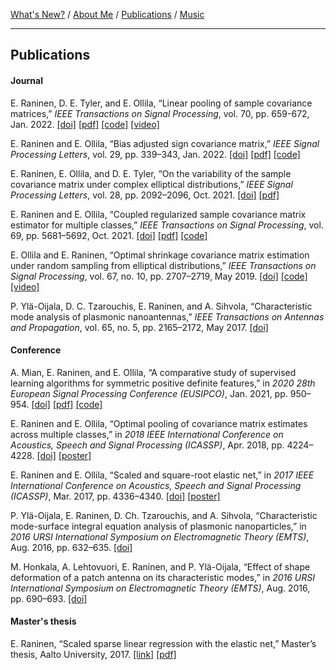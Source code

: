 [What's New?](./index.md) / [About Me](./about.md) / [Publications](./publications.md) / [Music](./music.md)

---

## Publications

#### Journal
E. Raninen, D. E. Tyler, and E. Ollila, “Linear pooling of sample covariance matrices,” *IEEE Transactions on Signal Processing*, vol. 70, pp. 659-672, Jan. 2022.
[[doi]](https://doi.org/10.1109/TSP.2021.3139207)
[[pdf]](https://ieeexplore.ieee.org/stamp/stamp.jsp?tp=&arnumber=9665347)
[[code]](https://github.com/EliasRaninen/LinearPoolingOfSampleCovarianceMatrices)
[[video]](https://youtu.be/LLBx1YcIOOI)

E. Raninen and E. Ollila, “Bias adjusted sign covariance matrix,” *IEEE Signal Processing Letters*, vol. 29, pp. 339–343, Jan. 2022.
[[doi]](https://doi.org/10.1109/LSP.2021.3134940)
[[pdf]](https://ieeexplore.ieee.org/stamp/stamp.jsp?tp=&arnumber=9648030)
[[code]](https://github.com/EliasRaninen/BASIC)

E. Raninen, E. Ollila, and D. E. Tyler, “On the variability of the sample covariance matrix under complex elliptical distributions,” *IEEE Signal Processing Letters*, vol. 28, pp. 2092–2096, Oct. 2021.
[[doi]](https://doi.org/10.1109/LSP.2021.3117443)
[[pdf]](https://ieeexplore.ieee.org/stamp/stamp.jsp?tp=&arnumber=9557837)

E. Raninen and E. Ollila, “Coupled regularized sample covariance matrix estimator for multiple classes,” *IEEE Transactions on Signal Processing*, vol. 69, pp. 5681–5692, Oct. 2021.
[[doi]](https://doi.org/10.1109/TSP.2021.3118546)
[[pdf]](https://ieeexplore.ieee.org/stamp/stamp.jsp?tp=&arnumber=9563198)
[[code]](https://github.com/EliasRaninen/CoupledRSCM)

E. Ollila and E. Raninen, “Optimal shrinkage covariance matrix estimation under random sampling from elliptical distributions,” *IEEE Transactions on Signal Processing*, vol. 67, no. 10, pp. 2707–2719, May 2019.
[[doi]](https://doi.org/10.1109/TSP.2019.2908144)
[[code]](http://users.spa.aalto.fi/esollila/regscm/)
[[video]](https://youtu.be/SLZxnHRoGLc)

P. Ylä-Oijala, D. C. Tzarouchis, E. Raninen, and A. Sihvola, “Characteristic mode analysis of plasmonic nanoantennas,” *IEEE Transactions on Antennas and Propagation*, vol. 65, no. 5, pp. 2165–2172, May 2017.
[[doi]](https://doi.org/10.1109/TAP.2017.2677921)

#### Conference

A. Mian, E. Raninen, and E. Ollila, “A comparative study of supervised learning algorithms for symmetric positive definite features,” in *2020 28th European Signal Processing Conference (EUSIPCO)*, Jan. 2021, pp. 950–954.
[[doi]](https://doi.org/10.23919/Eusipco47968.2020.9287531)
[[pdf]](https://ammarmian.github.io/pdf/eusipco_paper_2020.pdf)
[[code]](https://github.com/AmmarMian/Comparative_study_pedestrian_Eusipco)

E. Raninen and E. Ollila, “Optimal pooling of covariance matrix estimates across multiple classes,” in *2018 IEEE International Conference on Acoustics, Speech and Signal Processing (ICASSP)*, Apr. 2018, pp. 4224–4228.
[[doi]](https://doi.org/10.1109/ICASSP.2018.8461327)
[[poster]](https://sigport.org/sites/default/files/docs/ICASSP2018_raninen_poster_0.pdf)

E. Raninen and E. Ollila, “Scaled and square-root elastic net,” in *2017 IEEE International Conference on Acoustics, Speech and Signal Processing (ICASSP)*, Mar. 2017, pp. 4336–4340.
[[doi]](https://doi.org/10.1109/ICASSP.2017.7952975)
[[poster]](./pdf/ICASSP2017posterA0.pdf)

P. Ylä-Oijala, E. Raninen, D. Ch. Tzarouchis, and A. Sihvola, “Characteristic mode-surface integral equation analysis of plasmonic nanoparticles,” in *2016 URSI International Symposium on Electromagnetic Theory (EMTS)*, Aug. 2016, pp. 632–635.
[[doi]](https://doi.org/10.1109/URSI-EMTS.2016.7571476)

M. Honkala, A. Lehtovuori, E. Raninen, and P. Ylä-Oijala, “Effect of shape deformation of a patch antenna on its characteristic modes,” in *2016 URSI International Symposium on Electromagnetic Theory (EMTS)*, Aug. 2016, pp. 690–693.
[[doi]](https://doi.org/10.1109/URSI-EMTS.2016.7571492)

#### Master's thesis

E. Raninen, “Scaled sparse linear regression with the elastic net,” Master’s
thesis, Aalto University, 2017. 
[[link]](http://urn.fi/URN:NBN:fi:aalto-201705114623)
[[pdf]](https://aaltodoc.aalto.fi/bitstream/handle/123456789/26143/master_Raninen_Elias_2017.pdf?sequence=1&isAllowed=y)
